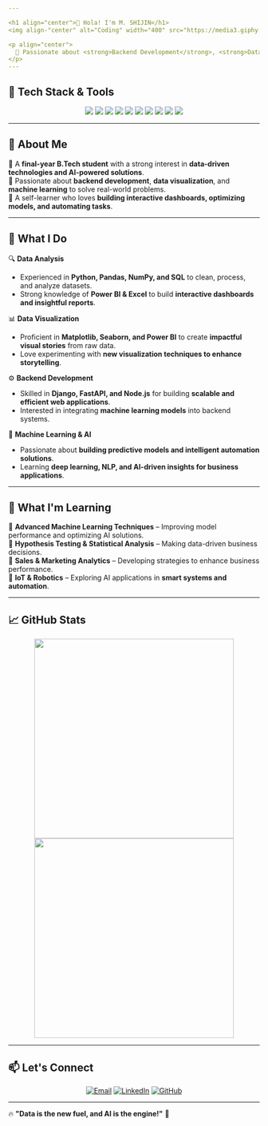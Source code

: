 ```yaml
---

<h1 align="center">👋 Hola! I'm M. SHIJIN</h1>
<img align-"center" alt="Coding" width="400" src="https://media3.giphy.com/media/v1.Y2lkPTc5MGI3NjExd25jc3d0NGs2ZmI4YWR5eXVpZnhqbGpjMnJzczdjaGo0am1xbHptcCZlcD12MV9pbnRlcm5hbF9naWZfYnlfaWQmY3Q9Zw/WtTnAfZn6aVJfBzlN3/giphy.gif">

<p align="center">
  🚀 Passionate about <strong>Backend Development</strong>, <strong>Data Analytics</strong>, and <strong>Machine Learning</strong>  
</p> 
---
```


## 🔧 Tech Stack & Tools  

<p align="center">
  <img src="https://img.shields.io/badge/Python-3776AB?style=for-the-badge&logo=python&logoColor=white"/>
  <img src="https://img.shields.io/badge/Power_BI-F2C811?style=for-the-badge&logo=power-bi&logoColor=black"/>
  <img src="https://img.shields.io/badge/Pandas-150458?style=for-the-badge&logo=pandas&logoColor=white"/>
  <img src="https://img.shields.io/badge/NumPy-4caf50?style=for-the-badge&logo=numpy&logoColor=white"/>
  <img src="https://img.shields.io/badge/Matplotlib-ff6347?style=for-the-badge&logo=plotly&logoColor=white"/>
  <img src="https://img.shields.io/badge/Machine%20Learning-FF6F00?style=for-the-badge&logo=machine-learning&logoColor=white"/>
  <img src="https://img.shields.io/badge/HTML-E34F26?style=for-the-badge&logo=html5&logoColor=white"/>
  <img src="https://img.shields.io/badge/CSS-1572B6?style=for-the-badge&logo=css3&logoColor=white"/>
  <img src="https://img.shields.io/badge/GitHub-181717?style=for-the-badge&logo=github&logoColor=white"/>
  <img src="https://img.shields.io/badge/Java-007396?style=for-the-badge&logo=java&logoColor=white"/>
</p>

---

## 🚀 About Me  
🔹 A **final-year B.Tech student** with a strong interest in **data-driven technologies and AI-powered solutions**.  
🔹 Passionate about **backend development**, **data visualization**, and **machine learning** to solve real-world problems.  
🔹 A self-learner who loves **building interactive dashboards, optimizing models, and automating tasks**.

---

## 💼 What I Do  

🔍 **Data Analysis**  
- Experienced in **Python, Pandas, NumPy, and SQL** to clean, process, and analyze datasets.  
- Strong knowledge of **Power BI & Excel** to build **interactive dashboards and insightful reports**.  

📊 **Data Visualization**  
- Proficient in **Matplotlib, Seaborn, and Power BI** to create **impactful visual stories** from raw data.  
- Love experimenting with **new visualization techniques to enhance storytelling**.  

⚙️ **Backend Development**  
- Skilled in **Django, FastAPI, and Node.js** for building **scalable and efficient web applications**.  
- Interested in integrating **machine learning models** into backend systems.  

🤖 **Machine Learning & AI**  
- Passionate about **building predictive models and intelligent automation solutions**.  
- Learning **deep learning, NLP, and AI-driven insights for business applications**.  

---

## 🌱 What I'm Learning  

📌 **Advanced Machine Learning Techniques** – Improving model performance and optimizing AI solutions.  
📌 **Hypothesis Testing & Statistical Analysis** – Making data-driven business decisions.  
📌 **Sales & Marketing Analytics** – Developing strategies to enhance business performance.  
📌 **IoT & Robotics** – Exploring AI applications in **smart systems and automation**.  

---

## 📈 GitHub Stats  

<p align="center">
  <img src="https://github-readme-stats.vercel.app/api?username=shijin-m&show_icons=true&theme=radical" width="400"/>
  <img src="https://github-readme-streak-stats.herokuapp.com/?user=shijin-m&theme=radical" width="400"/>
</p>

---

## 📫 Let's Connect  

<p align="center">
  <a href="mailto:mshijin251@gmail.com"><img src="https://img.shields.io/badge/Email-D14836?style=for-the-badge&logo=gmail&logoColor=white" alt="Email"/></a>
  <a href="https://www.linkedin.com/in/m-shijin-095044227/"><img src="https://img.shields.io/badge/LinkedIn-0077B5?style=for-the-badge&logo=linkedin&logoColor=white" alt="LinkedIn"/></a>
  <a href="https://github.com/shijin-m"><img src="https://img.shields.io/badge/GitHub-181717?style=for-the-badge&logo=github&logoColor=white" alt="GitHub"/></a>
</p>

---

🔥 **"Data is the new fuel, and AI is the engine!"** 🚀  

